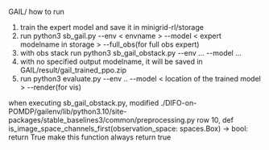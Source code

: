 GAIL/
how to run
1. train the expert model and save it in minigrid-rl/storage
2. run python3 sb_gail.py --env < envname > --model < expert modelname in storage > --full_obs(for full obs expert)
3. with obs stack run python3 sb_gail_obstack.py --env ... --model ...
4. with no specified output modelname, it will be saved in GAIL/result/gail_trained_ppo.zip
5. run python3 evaluate.py --env .. --model < location of the trained model > --render(for vis)

when executing sb_gail_obstack.py, modified ./DIFO-on-POMDP/gailenv/lib/python3.10/site-packages/stable_baselines3/common/preprocessing.py row 10,
        def is_image_space_channels_first(observation_space: spaces.Box) -> bool:
            return True
make this function always return true
